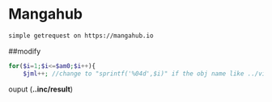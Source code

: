 # Mangahub  
```html
simple getrequest on https://mangahub.io
```  

##modify  
```php
for($i=1;$i<=$am0;$i++){
    $jml++; //change to "sprintf('%04d',$i)" if the obj name like ../victim/dir/images/obj0001.jpg or etc.
```  

ouput (**..inc/result**)
